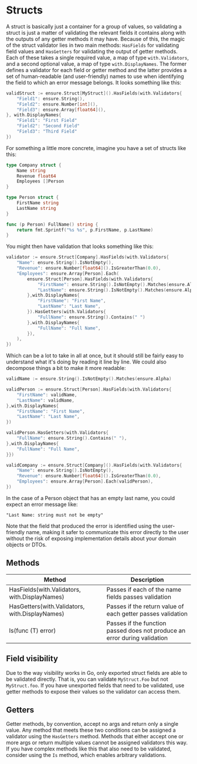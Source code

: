 # Structs

A struct is basically just a container for a group of values, so validating a
struct is just a matter of validating the relevant fields it contains along with
the outputs of any getter methods it may have.  Because of this, the magic of
the struct validator lies in two main methods: `HasFields` for validating field
values and `HasGetters` for validating the output of getter methods. Each of
these takes a single required value, a map of type `with.Validators`, and a second 
optional value, a map of type `with.DisplayNames`.  The former defines a validator 
for each field or getter method and the latter provides a set of human-readable 
(and user-friendly) names to use when identifying the field to which an error 
message belongs.  It looks something like this:

```go
validStruct := ensure.Struct[MyStruct]().HasFields(with.Validators{
    "Field1": ensure.String(),
    "Field2": ensure.Number[int](),
    "Field3": ensure.Array[float64](),
}, with.DisplayNames{
    "Field1": "First Field"
    "Field2": "Second Field"
    "Field3": "Third Field"
})
```

For something a little more concrete, imagine you have a set of structs like this:

```go
type Company struct {
    Name string
    Revenue float64
    Employees []Person
}

type Person struct {
    FirstName string
    LastName string
}

func (p Person) FullName() string {
    return fmt.Sprintf("%s %s", p.FirstName, p.LastName)
}
```

You might then have validation that looks something like this:

```go
validator := ensure.Struct[Company].HasFields(with.Validators{
    "Name": ensure.String().IsNotEmpty(),
    "Revenue": ensure.Number[float64]().IsGreaterThan(0.0),
    "Employees": ensure.Array[Person].Each(
        ensure.Struct[Person].HasFields(with.Validators{
            "FirstName": ensure.String().IsNotEmpty().Matches(ensure.Alpha),
            "LastName": ensure.String().IsNotEmpty().Matches(ensure.Alpha),
        },with.DisplayNames{
            "FirstName": "First Name",
            "LastName": "Last Name",
        }).HasGetters(with.Validators{
            "FullName": ensure.String().Contains(" ")
        },with.DisplayNames{
            "FullName": "Full Name",
        }),
    ),
})
```

Which can be a lot to take in all at once, but it should still be fairly easy to
understand what it's doing by reading it line by line. We could also decompose
things a bit to make it more readable:

```go
validName := ensure.String().IsNotEmpty().Matches(ensure.Alpha)

validPerson := ensure.Struct[Person].HasFields(with.Validators{
    "FirstName": validName,
    "LastName": validName,
},with.DisplayNames{
    "FirstName": "First Name",
    "LastName": "Last Name",
})

validPerson.HasGetters(with.Validators{
    "FullName": ensure.String().Contains(" "),
},with.DisplayNames{
    "FullName": "Full Name",
}})

validCompany := ensure.Struct[Company]().HasFields(with.Validators{
    "Name": ensure.String().IsNotEmpty(),
    "Revenue": ensure.Number[float64]().IsGreaterThan(0.0),
    "Employees": ensure.Array[Person].Each(validPerson),
})
```

In the case of a Person object that has an empty last name, you could expect an
error message like:

```
"Last Name: string must not be empty"
```

Note that the field that produced the error is identified using the user-friendly
name, making it safer to communicate this error directly to the user without the
risk of exposing implementation details about your domain objects or DTOs.

## Methods

| Method                                          | Description                                                               |
|-------------------------------------------------|---------------------------------------------------------------------------|
| HasFields(with.Validators, with.DisplayNames)  | Passes if each of the name fields passes validation                       |
| HasGetters(with.Validators, with.DisplayNames) | Passes if the return value of each getter passes validation               |
| Is(func (T) error)                              | Passes if the function passed does not produce an error during validation |

## Field visibility
Due to the way visibility works in Go, only exported struct fields are able to
be validated directly.  That is, you can validate `MyStruct.Foo` but not 
`MyStruct.foo`. If you have unexported fields that need to be validated, use 
getter methods to expose their values so the validator can access them.

## Getters
Getter methods, by convention, accept no args and return only a single value.
Any method that meets these two conditions can be assigned a validator using
the `HasGetters` method.  Methods that either accept one or more args or 
return multiple values cannot be assigned validators this way.  If you have
complex methods like this that also need to be validated, consider using the
`Is` method, which enables arbitrary validations.